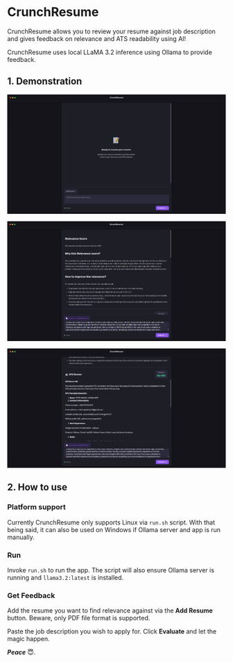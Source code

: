 # CrunchResume

CrunchResume allows you to review your resume against job description and gives feedback on relevance and ATS readability using AI!

CrunchResume uses local LLaMA 3.2 inference using Ollama to provide feedback.

## 1. Demonstration

![Demo 1](demo/demo-1.jpg "Demo 1")

![Demo 2](demo/demo-2.jpg "Demo 2")

![Demo 3](demo/demo-3.jpg "Demo 3")

## 2. How to use
### Platform support

Currently CrunchResume only supports Linux via `run.sh` script. With that being said, it can also be used on Windows if Ollama server and app is run manually.

### Run

Invoke `run.sh` to run the app. The script will also ensure Ollama server is running and `llama3.2:latest` is installed.

### Get Feedback

Add the resume you want to find relevance against via the **Add Resume** button. Beware, only PDF file format is supported.

Paste the job description you wish to apply for. Click **Evaluate** and let the magic happen.

**_Peace_** 😇.
